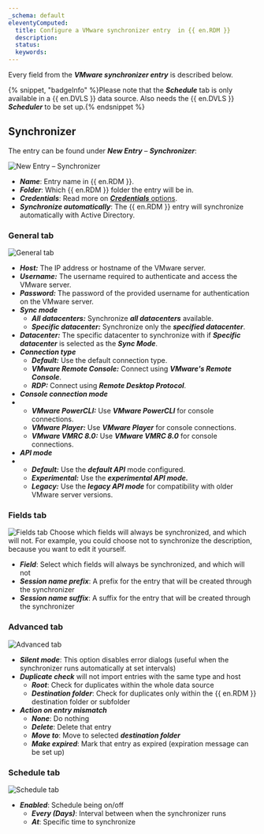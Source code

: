 ```yaml
---
_schema: default
eleventyComputed:
  title: Configure a VMware synchronizer entry  in {{ en.RDM }}
  description:
  status:
  keywords:
---
```

Every field from the ***VMware synchronizer entry*** is described below.

{% snippet, "badgeInfo" %}Please note that the ***Schedule*** tab is only available in a {{ en.DVLS }} data source. Also needs the {{ en.DVLS }} ***Scheduler*** to be set up.{% endsnippet %}

## Synchronizer

The entry can be found under ***New Entry*** – ***Synchronizer***:

![New Entry – Synchronizer](https://cdnweb.devolutions.net/docs/RDMW6068_2024_2.png "New Entry – Synchronizer")

* ***Name***: Entry name in {{ en.RDM }}.
* ***Folder***: Which {{ en.RDM }} folder the entry will be in.
* ***Credentials***: Read more on [***Credentials*** options](/rdm/windows/commands/edit/entries/entry-credentials-options/).
* ***Synchronize automatically***: The {{ en.RDM }} entry will synchronize automatically with Active Directory.

### General tab

![General tab](https://cdnweb.devolutions.net/docs/RDMW6067_2024_2.png "General tab")

* ***Host:*** The IP address or hostname of the VMware server.
* ***Username:*** The username required to authenticate and access the VMware server.
* ***Password:*** The password of the provided username for authentication on the VMware server.
* ***Sync mode***
  * ***All datacenters:*** Synchronize ***all datacenters*** available.
  * ***Specific datacenter:*** Synchronize only the ***specified datacenter***.
* ***Datacenter:*** The specific datacenter to synchronize with if ***Specific datacenter*** is selected as the ***Sync Mode***.
* ***Connection type***
  * ***Default:*** Use the default connection type.
  * ***VMware Remote Console:*** Connect using ***VMware's Remote Console***.
  * ***RDP:*** Connect using ***Remote Desktop Protocol***.
* ***Console connection mode***
* * ***VMware PowerCLI:*** Use ***VMware PowerCLI*** for console connections.
  * ***VMware Player:*** Use ***VMware Player*** for console connections.
  * ***VMware VMRC 8.0:*** Use ***VMware VMRC 8.0*** for console connections.
* ***API mode***
* * ***Default:*** Use the ***default API*** mode configured.
  * ***Experimental:*** Use the ***experimental API mode.***
  * ***Legacy:*** Use the ***legacy API mode*** for compatibility with older VMware server versions.

### Fields tab

![Fields tab](https://cdnweb.devolutions.net/docs/RDMW6069_2024_2.png) Choose which fields will always be synchronized, and which will not. For example, you could choose not to synchronize the description, because you want to edit it yourself.

* ***Field***: Select which fields will always be synchronized, and which will not
* ***Session name prefix***: A prefix for the entry that will be created through the synchronizer
* ***Session name suffix***: A suffix for the entry that will be created through the synchronizer

### Advanced tab

![Advanced tab](https://cdnweb.devolutions.net/docs/RDMW6070_2024_2.png "Advanced tab")

* ***Silent mode***: This option disables error dialogs (useful when the synchronizer runs automatically at set intervals)
* ***Duplicate check*** will not import entries with the same type and host
  * ***Root***: Check for duplicates within the whole data source
  * ***Destination folder***: Check for duplicates only within the {{ en.RDM }} destination folder or subfolder
* ***Action on entry mismatch***
  * ***None***: Do nothing
  * ***Delete***: Delete that entry
  * ***Move to***: Move to selected ***destination folder***
  * ***Make expired***: Mark that entry as expired (expiration message can be set up)

### Schedule tab

![Schedule tab](https://cdnweb.devolutions.net/docs/RDMW6072_2024_2.png "Schedule tab")

* ***Enabled***: Schedule being on/off
  * ***Every (Days)***: Interval between when the synchronizer runs
  * ***At***: Specific time to synchronize

&nbsp;